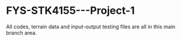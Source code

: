 # FYS-STK4155---Project-1

All codes, terrain data and input-output testing files are all in this main branch area.
